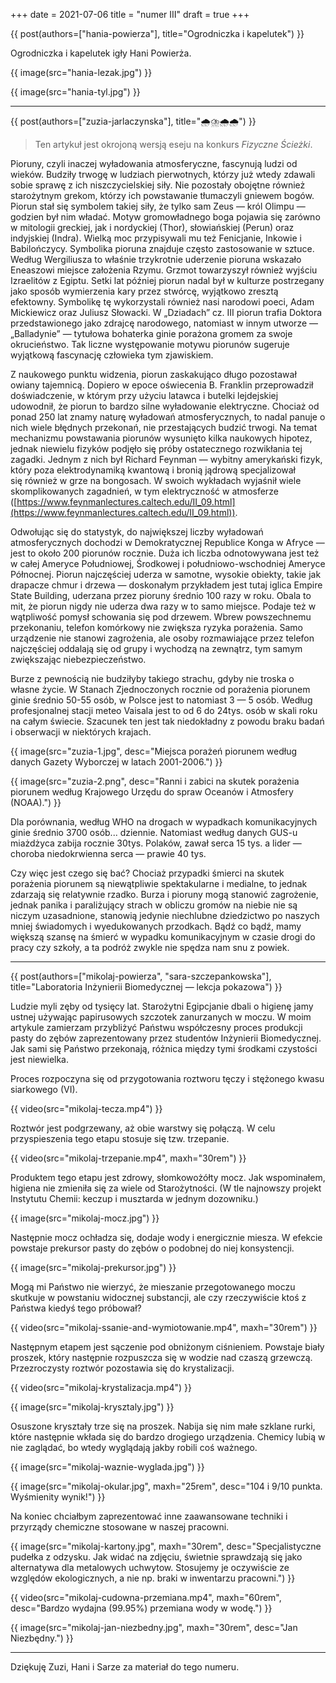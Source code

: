 +++
date = 2021-07-06
title = "numer Ⅲ"
draft = true
+++

{{ post(authors=["hania-powierza"], title="Ogrodniczka i kapelutek") }}

Ogrodniczka i kapelutek igły Hani Powierża.

{{ image(src="hania-lezak.jpg") }}

{{ image(src="hania-tyl.jpg") }}

---

{{ post(authors=["zuzia-jarlaczynska"], title="🌧️⛈️🌧️🌧️") }}

>Ten artykuł jest okrojoną wersją eseju na konkurs *Fizyczne Ścieżki*.

Pioruny, czyli inaczej wyładowania atmosferyczne, fascynują ludzi od wieków. Budziły trwogę w ludziach pierwotnych, którzy już wtedy zdawali sobie sprawę z ich niszczycielskiej siły. Nie pozostały obojętne również starożytnym grekom, którzy ich powstawanie tłumaczyli gniewem bogów. Piorun stał się symbolem takiej siły, że tylko sam Zeus — król Olimpu — godzien był nim władać. Motyw gromowładnego boga pojawia się zarówno w mitologii greckiej, jak i nordyckiej (Thor), słowiańskiej (Perun) oraz indyjskiej (Indra). Wielką moc przypisywali mu też Fenicjanie, Inkowie i Babilończycy. Symbolika pioruna znajduje często zastosowanie w sztuce. Według Wergiliusza to właśnie trzykrotnie uderzenie pioruna wskazało Eneaszowi miejsce założenia Rzymu. Grzmot towarzyszył również wyjściu Izraelitów z Egiptu. Setki lat później piorun nadal był w kulturze postrzegany jako sposób wymierzenia kary przez stwórcę, wyjątkowo zresztą efektowny. Symbolikę tę wykorzystali również nasi narodowi poeci, Adam Mickiewicz oraz Juliusz Słowacki. W „Dziadach” cz. III piorun trafia Doktora przedstawionego jako zdrajcę narodowego, natomiast w innym utworze — „Balladynie” — tytułowa bohaterka ginie porażona gromem za swoje okrucieństwo. Tak liczne występowanie motywu piorunów sugeruje wyjątkową fascynację człowieka tym zjawiskiem.

Z naukowego punktu widzenia, piorun zaskakująco długo pozostawał owiany tajemnicą. Dopiero w epoce oświecenia B. Franklin przeprowadził doświadczenie, w którym przy użyciu latawca i butelki lejdejskiej udowodnił, że piorun to bardzo silne wyładowanie elektryczne. Chociaż od ponad 250 lat znamy naturę wyładowań atmosferycznych, to nadal panuje o nich wiele błędnych przekonań, nie przestających budzić trwogi. Na temat mechanizmu powstawania piorunów wysunięto kilka naukowych hipotez, jednak niewielu fizyków podjęło się próby ostatecznego rozwikłania tej zagadki. Jednym z nich był Richard Feynman — wybitny amerykański fizyk, który poza elektrodynamiką kwantową i bronią jądrową specjalizował się również w grze na bongosach. W swoich wykładach wyjaśnił wiele skomplikowanych zagadnień, w tym elektryczność w atmosferze ([https://www.feynmanlectures.caltech.edu/II_09.html](https://www.feynmanlectures.caltech.edu/II_09.html)).

Odwołując się do statystyk, do największej liczby wyładowań atmosferycznych dochodzi w Demokratycznej Republice Konga w Afryce — jest to około 200 piorunów rocznie. Duża ich liczba odnotowywana jest też w całej Ameryce Południowej, Środkowej i południowo-wschodniej Ameryce Północnej. Piorun najczęściej uderza w samotne, wysokie obiekty, takie jak drapacze chmur i drzewa — doskonałym przykładem jest tutaj iglica Empire State Building, uderzana przez pioruny średnio 100 razy w roku. Obala to mit, że piorun nigdy nie uderza dwa razy w to samo miejsce. Podaje też w wątpliwość pomysł schowania się pod drzewem. Wbrew powszechnemu przekonaniu, telefon komórkowy nie zwiększa ryzyka porażenia. Samo urządzenie nie stanowi zagrożenia, ale osoby rozmawiające przez telefon najczęściej oddalają się od grupy i wychodzą na zewnątrz, tym samym zwiększając niebezpieczeństwo.

Burze z pewnością nie budziłyby takiego strachu, gdyby nie troska o własne życie. W Stanach Zjednoczonych rocznie od porażenia piorunem ginie średnio 50-55 osób, w Polsce jest to natomiast 3 — 5 osób. Według profesjonalnej stacji meteo Vaisala jest to od 6 do 24tys. osób w skali roku na całym świecie. Szacunek ten jest tak niedokładny z powodu braku badań i obserwacji w niektórych krajach.

{{ image(src="zuzia-1.jpg", desc="Miejsca porażeń piorunem według danych Gazety Wyborczej w latach 2001-2006.") }}

{{ image(src="zuzia-2.png", desc="Ranni i zabici na skutek porażenia piorunem według Krajowego Urzędu do spraw Oceanów i Atmosfery (NOAA).") }}

Dla porównania, według WHO na drogach w wypadkach komunikacyjnych ginie średnio 3700 osób... dziennie. Natomiast według danych GUS-u miażdżyca zabija rocznie 30tys. Polaków, zawał serca 15 tys. a lider — choroba niedokrwienna serca — prawie 40 tys.

Czy więc jest czego się bać? Chociaż przypadki śmierci na skutek porażenia piorunem są niewątpliwie spektakularne i medialne, to jednak zdarzają się relatywnie rzadko. Burza i pioruny mogą stanowić zagrożenie, jednak panika i paraliżujący strach w obliczu gromów na niebie nie są niczym uzasadnione, stanowią jedynie niechlubne dziedzictwo po naszych mniej świadomych i wyedukowanych przodkach. Bądź co bądź, mamy większą szansę na śmierć w wypadku komunikacyjnym w czasie drogi do pracy czy szkoły, a ta podróż zwykle nie spędza nam snu z powiek.

---

{{ post(authors=["mikolaj-powierza", "sara-szczepankowska"], title="Laboratoria Inżynierii Biomedycznej — lekcja pokazowa") }}

Ludzie myli zęby od tysięcy lat. Starożytni Egipcjanie dbali o higienę jamy ustnej używając papirusowych szczotek zanurzanych w moczu. W moim artykule zamierzam przybliżyć Państwu współczesny proces produkcji pasty do zębów zaprezentowany przez studentów Inżynierii Biomedycznej. Jak sami się Państwo przekonają, różnica między tymi środkami czystości jest niewielka.

Proces rozpoczyna się od przygotowania roztworu tęczy i stężonego kwasu siarkowego (VI).

{{ video(src="mikolaj-tecza.mp4") }}

Roztwór jest podgrzewany, aż obie warstwy się połączą. W celu przyspieszenia tego etapu stosuje się tzw. trzepanie.

{{ video(src="mikolaj-trzepanie.mp4", maxh="30rem") }}

Produktem tego etapu jest zdrowy, słomkowożółty mocz. Jak wspominałem, higiena nie zmieniła się za wiele od Starożytności. (W tle najnowszy projekt Instytutu Chemii: keczup i musztarda w jednym dozowniku.)

{{ image(src="mikolaj-mocz.jpg") }}

Następnie mocz ochładza się, dodaje wody i energicznie miesza. W efekcie powstaje prekursor pasty do zębów o podobnej do niej konsystencji.

{{ image(src="mikolaj-prekursor.jpg") }}

Mogą mi Państwo nie wierzyć, że mieszanie przegotowanego moczu skutkuje w powstaniu widocznej substancji, ale czy rzeczywiście ktoś z Państwa kiedyś tego próbował?

{{ video(src="mikolaj-ssanie-and-wymiotowanie.mp4", maxh="30rem") }}

Następnym etapem jest sączenie pod obniżonym ciśnieniem. Powstaje biały proszek, który następnie rozpuszcza się w wodzie nad czaszą grzewczą. Przezroczysty roztwór pozostawia się do krystalizacji.

{{ video(src="mikolaj-krystalizacja.mp4") }}

{{ image(src="mikolaj-krysztaly.jpg") }}

Osuszone kryształy trze się na proszek. Nabija się nim małe szklane rurki, które następnie wkłada się do bardzo drogiego urządzenia. Chemicy lubią w nie zaglądać, bo wtedy wyglądają jakby robili coś ważnego.

{{ image(src="mikolaj-waznie-wyglada.jpg") }}

{{ image(src="mikolaj-okular.jpg", maxh="25rem", desc="104 i 9/10 punkta. Wyśmienity wynik!") }}

Na koniec chciałbym zaprezentować inne zaawansowane techniki i przyrządy chemiczne stosowane w naszej pracowni.

{{ image(src="mikolaj-kartony.jpg", maxh="30rem", desc="Specjalistyczne pudełka z odzysku. Jak widać na zdjęciu, świetnie sprawdzają się jako alternatywa dla metalowych uchwytow. Stosujemy je oczywiście ze względów ekologicznych, a nie np. braki w inwentarzu pracowni.") }}

{{ video(src="mikolaj-cudowna-przemiana.mp4", maxh="60rem", desc="Bardzo wydajna (99.95%) przemiana wody w wodę.") }}

{{ image(src="mikolaj-jan-niezbedny.jpg", maxh="30rem", desc="Jan Niezbędny.") }}

---

Dziękuję Zuzi, Hani i Sarze za materiał do tego numeru. 
